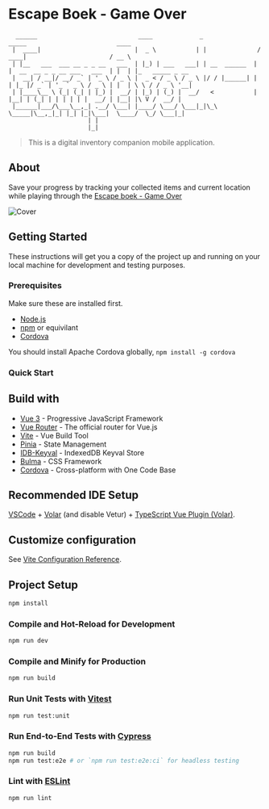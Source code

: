 # Escape Boek - Game Over

```text
  ______                            ____             _                _____                         ____
 |  ____|                          |  _ \           | |              / ____|                       / __ \
 | |__   ___  ___ __ _ _ __   ___  | |_) | ___   ___| | __  ______  | |  __  __ _ _ __ ___   ___  | |  | |_   _____ _ __
 |  __| / __|/ __/ _` | '_ \ / _ \ |  _ < / _ \ / _ \ |/ / |______| | | |_ |/ _` | '_ ` _ \ / _ \ | |  | \ \ / / _ \ '__|
 | |____\__ \ (_| (_| | |_) |  __/ | |_) | (_) |  __/   <           | |__| | (_| | | | | | |  __/ | |__| |\ V /  __/ |
 |______|___/\___\__,_| .__/ \___| |____/ \___/ \___|_|\_\           \_____|\__,_|_| |_| |_|\___|  \____/  \_/ \___|_|
                      | |
                      |_|
```

> This is a digital inventory companion mobile application.

## About

Save your progress by tracking your collected items and current location while playing through the [Escape boek - Game Over](https://www.de-leukste-kinderboeken.com/producten/escape-boek-game-over-9789000375080)

![Cover](https://www.de-leukste-kinderboeken.com/sites/default/files/covers/9789000375080.jpg)

## Getting Started

These instructions will get you a copy of the project up and running on your local machine for development and testing purposes.

### Prerequisites

Make sure these are installed first.

- [Node.js](http://nodejs.org)
- [npm](https://www.npmjs.com/get-npm) or equivilant
- [Cordova][cordova]

You should install Apache Cordova globally, `npm install -g cordova`

### Quick Start

## Build with

- [Vue 3](https://vuejs.org/) - Progressive JavaScript Framework
- [Vue Router](https://router.vuejs.org/) - The official router for Vue.js
- [Vite](https://vitejs.dev/) - Vue Build Tool
- [Pinia](https://pinia.vuejs.org/) - State Management
- [IDB-Keyval](https://github.com/jakearchibald/idb-keyval) - IndexedDB Keyval Store
- [Bulma](https://bulma.io/) - CSS Framework
- [Cordova][cordova] - Cross-platform with One Code Base

## Recommended IDE Setup

[VSCode](https://code.visualstudio.com/) + [Volar](https://marketplace.visualstudio.com/items?itemName=Vue.volar) (and disable Vetur) + [TypeScript Vue Plugin (Volar)](https://marketplace.visualstudio.com/items?itemName=Vue.vscode-typescript-vue-plugin).

## Customize configuration

See [Vite Configuration Reference](https://vitejs.dev/config/).

## Project Setup

```sh
npm install
```

### Compile and Hot-Reload for Development

```sh
npm run dev
```

### Compile and Minify for Production

```sh
npm run build
```

### Run Unit Tests with [Vitest](https://vitest.dev/)

```sh
npm run test:unit
```

### Run End-to-End Tests with [Cypress](https://www.cypress.io/)

```sh
npm run build
npm run test:e2e # or `npm run test:e2e:ci` for headless testing
```

### Lint with [ESLint](https://eslint.org/)

```sh
npm run lint
```

[github-ci-url]: https://github.com/Skerwe/markdown-documentation-library/workflows/Node.js%20CI/badge.svg?branch=master
[cordova]: https://cordova.apache.org/

